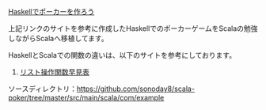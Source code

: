 
[Haskellでポーカーを作ろう](http://tune.hateblo.jp/entry/2015/05/12/023112)

上記リンクのサイトを参考に作成したHaskellでのポーカーゲームをScalaの勉強しながらScalaへ移植してます。

HaskellとScalaでの関数の違いは、以下のサイトを参考にしております。

1. [リスト操作関数早見表](http://techlog.mvrck.co.jp/entry/underscore-func/)

ソースディレクトリ：https://github.com/sonoday8/scala-poker/tree/master/src/main/scala/com/example
